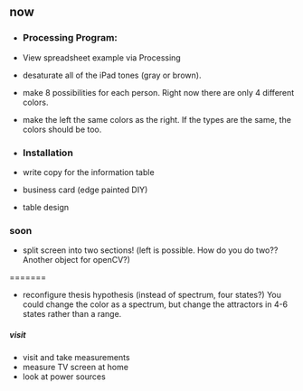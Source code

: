 
## now


- ### Processing Program:
- View spreadsheet example via Processing
- desaturate all of the iPad tones (gray or brown).
- make 8 possibilities for each person. Right now there are only 4 different colors.
- make the left the same colors as the right. If the types are the same, the colors should be too.

- ### Installation
- write copy for the information table
- business card (edge painted DIY)
- table design



### soon 


- split screen into two sections! (left is possible. How do you do two?? Another object for openCV?)

=======

- reconfigure thesis hypothesis (instead of spectrum, four states?) You could change the color as a spectrum, but change the attractors in 4-6 states rather than a range.

##### visit

- visit and take measurements
- measure TV screen at home
- look at power sources


